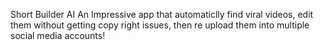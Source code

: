 Short Builder AI
An Impressive app that automaticlly find viral videos, edit them without getting copy right issues, then re upload them into multiple social media accounts!
